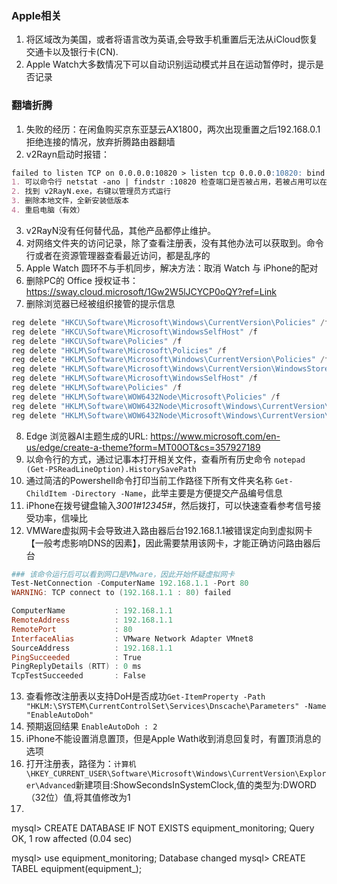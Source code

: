 ### Apple相关
1. 将区域改为美国，或者将语言改为英语,会导致手机重置后无法从iCloud恢复交通卡以及银行卡(CN).
2. Apple Watch大多数情况下可以自动识别运动模式并且在运动暂停时，提示是否记录
### 翻墙折腾
1. 失败的经历：在闲鱼购买京东亚瑟云AX1800，两次出现重置之后192.168.0.1拒绝连接的情况，放弃折腾路由器翻墙
2. v2Rayn启动时报错：
```markdown
failed to listen TCP on 0.0.0.0:10820 > listen tcp 0.0.0.0:10820: bind: An attempt was made to access a socket in a way forbidden by its access permissions.
1. 可以命令行 netstat -ano | findstr :10820 检查端口是否被占用，若被占用可以在客户端中更换端口号，也可以在安装路径：binConfigs下修改config.json文件
2. 找到 v2RayN.exe，右键以管理员方式运行
3. 删除本地文件，全新安装低版本
4. 重启电脑（有效）
```
3. v2RayN没有任何替代品，其他产品都停止维护。
4. 对网络文件夹的访问记录，除了查看注册表，没有其他办法可以获取到。命令行或者在资源管理器查看最近访问，都是乱序的
5. Apple Watch 圆环不与手机同步，解决方法：取消 Watch 与 iPhone的配对
6. 删除PC的 Office 授权证书：https://sway.cloud.microsoft/1Gw2W5lJCYCP0oQY?ref=Link
7. 删除浏览器已经被组织接管的提示信息
```Powershell
reg delete "HKCU\Software\Microsoft\Windows\CurrentVersion\Policies" /f
reg delete "HKCU\Software\Microsoft\WindowsSelfHost" /f
reg delete "HKCU\Software\Policies" /f
reg delete "HKLM\Software\Microsoft\Policies" /f
reg delete "HKLM\Software\Microsoft\Windows\CurrentVersion\Policies" /f
reg delete "HKLM\Software\Microsoft\Windows\CurrentVersion\WindowsStore\WindowsUpdate" /f
reg delete "HKLM\Software\Microsoft\WindowsSelfHost" /f
reg delete "HKLM\Software\Policies" /f
reg delete "HKLM\Software\WOW6432Node\Microsoft\Policies" /f
reg delete "HKLM\Software\WOW6432Node\Microsoft\Windows\CurrentVersion\Policies" /f
reg delete "HKLM\Software\WOW6432Node\Microsoft\Windows\CurrentVersion\WindowsStore\WindowsUpdate" /f
```
8. Edge 浏览器AI主题生成的URL: https://www.microsoft.com/en-us/edge/create-a-theme?form=MT00OT&cs=357927189
9. 以命令行的方式，通过记事本打开相关文件，查看所有历史命令 `notepad (Get-PSReadLineOption).HistorySavePath`
10. 通过简洁的Powershell命令打印当前工作路径下所有文件夹名称 ```Get-ChildItem -Directory -Name```，此举主要是方便提交产品编号信息
11. iPhone在拨号键盘输入*3001#12345#*，然后拨打，可以快速查看参考信号接受功率，信噪比
12. VMWare虚拟网卡会导致进入路由器后台192.168.1.1被错误定向到虚拟网卡【一般考虑影响DNS的因素】，因此需要禁用该网卡，才能正确访问路由器后台
```Powershell
### 该命令运行后可以看到网口是VMware，因此开始怀疑虚拟网卡
Test-NetConnection -ComputerName 192.168.1.1 -Port 80
WARNING: TCP connect to (192.168.1.1 : 80) failed

ComputerName           : 192.168.1.1
RemoteAddress          : 192.168.1.1
RemotePort             : 80
InterfaceAlias         : VMware Network Adapter VMnet8
SourceAddress          : 192.168.1.1
PingSucceeded          : True
PingReplyDetails (RTT) : 0 ms
TcpTestSucceeded       : False
```
13. 查看修改注册表以支持DoH是否成功`Get-ItemProperty -Path "HKLM:\SYSTEM\CurrentControlSet\Services\Dnscache\Parameters" -Name "EnableAutoDoh"`
14. 预期返回结果 `EnableAutoDoh : 2`
15. iPhone不能设置消息置顶，但是Apple Wath收到消息回复时，有置顶消息的选项
16. 打开注册表，路径为：`计算机\HKEY_CURRENT_USER\Software\Microsoft\Windows\CurrentVersion\Explorer\Advanced`新建项目:ShowSecondsInSystemClock,值的类型为:DWORD（32位）值,将其值修改为1
17. 


mysql> CREATE DATABASE IF NOT EXISTS equipment_monitoring;
Query OK, 1 row affected (0.04 sec)

mysql> use equipment_monitoring;
Database changed
mysql> CREATE TABEL equipment(equipment_);



